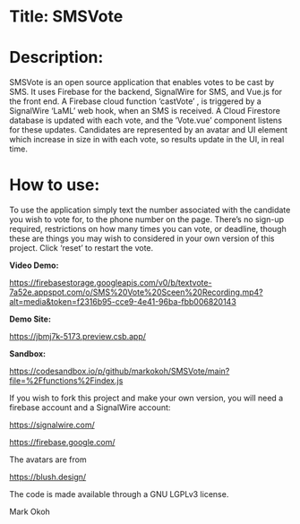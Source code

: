 <!-- @format -->

# Title: SMSVote

# Description:

SMSVote is an open source application that enables votes to be cast by SMS. It uses Firebase for the backend, SignalWire for SMS, and Vue.js for the front end. A Firebase cloud function ‘castVote’ , is triggered by a SignalWire ‘LaML’ web hook, when an SMS is received. A Cloud Firestore database is updated with each vote, and the ‘Vote.vue’ component listens for these updates. Candidates are represented by an avatar and UI element which increase in size in with each vote, so results update in the UI, in real time.

# How to use:

To use the application simply text the number associated with the candidate you wish to vote for, to the phone number on the page. There’s no sign-up required, restrictions on how many times you can vote, or deadline, though these are things you may wish to considered in your own version of this project. Click ‘reset’ to restart the vote.

**Video Demo:**

https://firebasestorage.googleapis.com/v0/b/textvote-7a52e.appspot.com/o/SMS%20Vote%20Sceen%20Recording.mp4?alt=media&token=f2316b95-cce9-4e41-96ba-fbb006820143

**Demo Site:**

https://jbmj7k-5173.preview.csb.app/

**Sandbox:**

https://codesandbox.io/p/github/markokoh/SMSVote/main?file=%2Ffunctions%2Findex.js

If you wish to fork this project and make your own version, you will need a firebase account and a SignalWire account:

https://signalwire.com/

https://firebase.google.com/

The avatars are from

https://blush.design/

The code is made available through a GNU LGPLv3 license.

Mark Okoh

